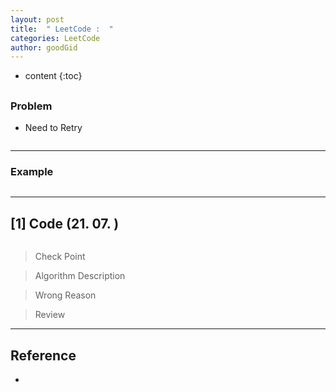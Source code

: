 ```yaml
---
layout: post
title:  " LeetCode :  "
categories: LeetCode
author: goodGid
---
```

* content
{:toc}

## []()

### Problem

* Need to Retry

```

```





---

### Example

```
```

---

## [1] Code (21. 07. )

``` java

```

> Check Point


> Algorithm Description


> Wrong Reason


> Review



---

## Reference

* 